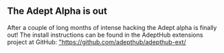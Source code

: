 ## The Adept Alpha is out
After a couple of long months of intense hacking the Adept alpha is finally out!
The install instructions can be found in the AdeptHub extensions project at GitHub: <a href="https://github.com/adepthub/adepthub-ext/">"https://github.com/adepthub/adepthub-ext/</a>

